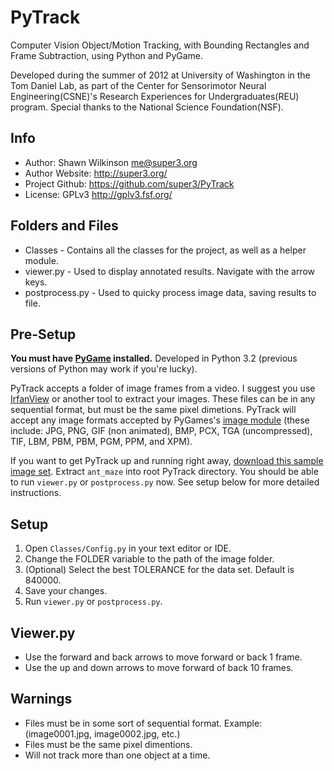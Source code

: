 PyTrack
========
Computer Vision Object/Motion Tracking, with Bounding Rectangles and Frame Subtraction, using Python and PyGame. 

Developed during the summer of 2012 at University of Washington in the Tom Daniel Lab, as part of the Center for Sensorimotor
Neural Engineering(CSNE)'s Research Experiences for Undergraduates(REU) program. Special thanks to the National Science Foundation(NSF).

Info
-------
* Author: Shawn Wilkinson <me@super3.org>
* Author Website: http://super3.org/
* Project Github: https://github.com/super3/PyTrack
* License: GPLv3 <http://gplv3.fsf.org/>

Folders and Files
-------
* Classes - Contains all the classes for the project, as well as a helper module.
* viewer.py - Used to display annotated results. Navigate with the arrow keys.
* postprocess.py - Used to quicky process image data, saving results to file.

Pre-Setup
-------
**You must have [PyGame](http://pygame.org/) installed.** Developed in Python 3.2 (previous versions of Python may work if you're lucky).

PyTrack accepts a folder of image frames from a video. I suggest you use [IrfanView](http://www.irfanview.com/) or another tool to extract your images. 
These files can be in any sequential format, but must be the same pixel dimetions. PyTrack will accept any image formats accepted by PyGames's
[image module](http://www.pygame.org/docs/ref/image.html) (these include: JPG, PNG, GIF (non animated), BMP, PCX, TGA (uncompressed), TIF, LBM, PBM, PBM, PGM, PPM, and XPM). 

If you want to get PyTrack up and running right away, [download this sample image set](https://github.com/downloads/super3/PyTrack/SampleAnt.zip). Extract `ant_maze` into root PyTrack directory. You should be
able to run `viewer.py` or `postprocess.py` now. See setup below for more detailed instructions.

Setup
-------
1. Open `Classes/Config.py` in your text editor or IDE.
2. Change the FOLDER variable to the path of the image folder.
4. (Optional) Select the best TOLERANCE for the data set. Default is 840000.
7. Save your changes.
8. Run `viewer.py` or `postprocess.py`.

Viewer.py
-------
* Use the forward and back arrows to move forward or back 1 frame.
* Use the up and down arrows to move forward of back 10 frames.

Warnings
-------
* Files must be in some sort of sequential format. Example: (image0001.jpg, image0002.jpg, etc.)
* Files must be the same pixel dimentions. 
* Will not track more than one object at a time.